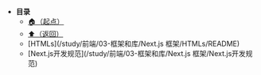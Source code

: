 * **目录**
  * [🏠（起点）](/README)
  * [⬆️（返回）](/study/前端\03-框架和库/README)
  * [HTMLs](/study/前端/03-框架和库/Next.js 框架/HTMLs/README)
  * [Next.js开发规范](/study/前端/03-框架和库/Next.js 框架/Next.js开发规范)